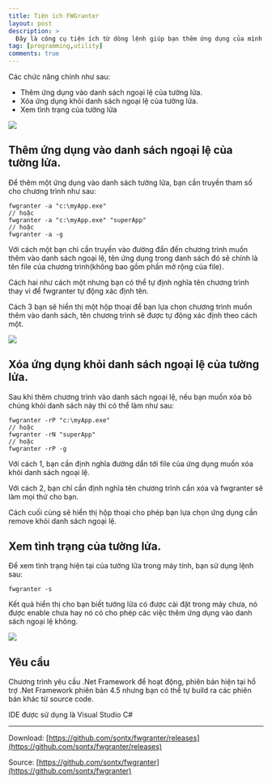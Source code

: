 ```yaml
---
title: Tiện ích FWGranter
layout: post
description: >
  Đây là công cụ tiện ích từ dòng lệnh giúp bạn thêm ứng dụng của mình vào danh sách ngoại lệ của tường lửa theo cách đơn giản nhất có thể.
tag: [programming,utility]
comments: true
---
```


Các chức năng chính như sau:

* Thêm ứng dụng vào danh sách ngoại lệ của tường lửa.
* Xóa ứng dụng khỏi danh sách ngoại lệ của tường lửa.
* Xem tình trạng của tường lửa

![](https://1.bp.blogspot.com/-BP7eNBaXAMg/V1Pr2Q622ZI/AAAAAAAAOvI/IedMD9ERH0YDTUyOxndI7qZXpX-dknPDQCLcB/s1600/Capture.PNG)

Thêm ứng dụng vào danh sách ngoại lệ của tường lửa.
---------

Để thêm một ứng dụng vào danh sách tường lửa, bạn cần truyền tham số cho chương trình như sau:

```
fwgranter -a "c:\myApp.exe"
// hoặc
fwgranter -a "c:\myApp.exe" "superApp"
// hoặc
fwgranter -a -g
```

Với cách một bạn chỉ cần truyền vào đường đẩn đến chương trình muốn thêm vào danh sách ngoại lệ, tên ứng dụng trong danh sách đó sẽ chính là tên file của chương trình(không bao gồm phần mở rộng của file).

Cách hai như cách một nhưng bạn có thể tự định nghĩa tên chương trình thay vì để fwgranter tự động xác định tên.

Cách 3 bạn sẽ hiển thị một hộp thoại để bạn lựa chọn chương trình muốn thêm vào danh sách, tên chương trình sẽ được tự động xác định theo cách một.

![](https://4.bp.blogspot.com/-IWON0QUMya8/V1PsSpTaWMI/AAAAAAAAOvQ/Jq-1RaODRk4yP0dtehQog57ImyV0GHqRACKgB/s1600/Capture.PNG)

Xóa ứng dụng khỏi danh sách ngoại lệ của tường lửa.
-----------

Sau khi thêm chương trình vào danh sách ngoại lệ, nếu bạn muốn xóa bỏ chúng khỏi danh sách này thì có thể làm như sau:

```
fwgranter -rP "c:\myApp.exe"
// hoặc
fwgranter -rN "superApp"
// hoặc
fwgranter -rP -g
```

Với cách 1, bạn cần định nghĩa đường dẩn tới file của ứng dụng muốn xóa khỏi danh sách ngoại lệ.

Với cách 2, bạn chỉ cần định nghĩa tên chương trình cần xóa và fwgranter sẽ làm mọi thứ cho bạn.

Cách cuối cùng sẽ hiển thị hộp thoại cho phép bạn lựa chọn ứng dụng cần remove khỏi danh sách ngoại lệ.

Xem tình trạng của tường lửa.
------------

Để xem tình trạng hiện tại của tường lữa trong máy tính, bạn sử dụng lệnh sau:

```
fwgranter -s
```

Kết quả hiển thị cho bạn biết tường lữa có được cài đặt trong máy chưa, nó được enable chưa hay nó có cho phép các việc thêm ứng dụng vào danh sách ngoại lệ không.

![](https://2.bp.blogspot.com/-vOiJvO-hCFQ/V1Psm0dgAmI/AAAAAAAAOvc/ZR09FoP8J-EgpF8jtrj8L0Zb3dapZIILwCLcB/s1600/Capture.PNG)

Yêu cầu
-----

Chương trình yêu cầu .Net Framework để hoạt động, phiên bản hiện tại hổ trợ .Net Framework phiên bản 4.5 nhưng bạn có thể tự build ra các phiên bản khác từ source code.

IDE được sử dụng là Visual Studio C#

* * *

Download: [https://github.com/sontx/fwgranter/releases](https://github.com/sontx/fwgranter/releases)

Source: [https://github.com/sontx/fwgranter](https://github.com/sontx/fwgranter)